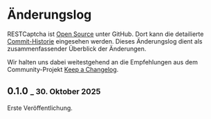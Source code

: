 # Änderungslog

RESTCaptcha ist [Open Source](https://github.com/openpotato/restcaptcha) unter GitHub. Dort kann die detailierte [Commit-Historie](https://github.com/openpotato/restcaptcha/commits/develop/) eingesehen werden. Dieses Änderungslog dient als zusammenfassender Überblick der Änderungen.

Wir halten uns dabei weitestgehend an die Empfehlungen aus dem Community-Projekt [Keep a Changelog](https://keepachangelog.com/de).

## 0.1.0 <small>_ 30. Oktober 2025</small>

Erste Veröffentlichung.